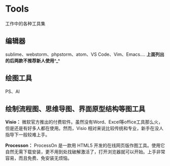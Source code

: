 # Tools
工作中的各种工具集
## 编辑器
sublime、webstorm、phpstorm、atom、VS Code、Vim、Emacs....
**上面列出的后两款不推荐新人使用^_^**

## 绘图工具
PS、AI
## 绘制流程图、思维导图、界面原型结构等图工具
**Visio：** 微软官方推出的付费软件。虽然没有Word、Excel等office工具那么火，但是还是有好多人都在使用。然而，Visio 相对来说比较传统和专业，新手在没人指导下一般较难上手。

**Processon：** ProcessOn 是一款用 HTML5 开发的在线网页版作图工具。使用它自然无需下载安装，更不用到处找破解激活了，打开浏览器就可以开始。上手非常容易，而且免费、免安装无烦恼。
